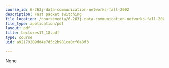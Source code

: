 ```yaml
---
course_id: 6-263j-data-communication-networks-fall-2002
description: Fast packet switching
file_location: /coursemedia/6-263j-data-communication-networks-fall-2002/a92179209dd4e7d5c2b981ca0cf6a8f3_Lectures17_18.pdf
file_type: application/pdf
layout: pdf
title: Lectures17_18.pdf
type: course
uid: a92179209dd4e7d5c2b981ca0cf6a8f3

---
```

None